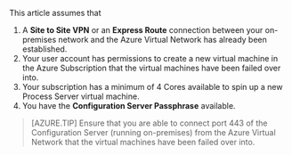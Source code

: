 This article assumes that

1. A **Site to Site VPN** or an **Express Route** connection between your on-premises network and the Azure Virtual Network has already been established.
2. Your user account has permissions to create a new virtual machine in the Azure Subscription that the virtual machines have been failed over into.
3. Your subscription has a minimum of 4 Cores available to spin up a new Process Server virtual machine.
4. You have the **Configuration Server Passphrase** available.

> [AZURE.TIP]
> Ensure that you are able to connect port 443 of the Configuration Server (running on-premises) from the Azure Virtual Network that the virtual machines have been failed over into.
